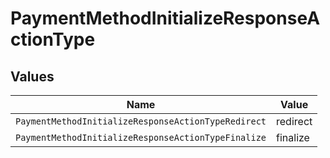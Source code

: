 # PaymentMethodInitializeResponseActionType


## Values

| Name                                                | Value                                               |
| --------------------------------------------------- | --------------------------------------------------- |
| `PaymentMethodInitializeResponseActionTypeRedirect` | redirect                                            |
| `PaymentMethodInitializeResponseActionTypeFinalize` | finalize                                            |